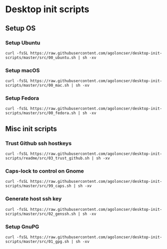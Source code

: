 # Desktop init scripts

## Setup OS

### Setup Ubuntu

```text
curl -fsSL https://raw.githubusercontent.com/agoloncser/desktop-init-scripts/master/src/00_ubuntu.sh | sh -xv
```

### Setup macOS

```text
curl -fsSL https://raw.githubusercontent.com/agoloncser/desktop-init-scripts/master/src/00_mac.sh | sh -xv
```

### Setup Fedora

```text
curl -fsSL https://raw.githubusercontent.com/agoloncser/desktop-init-scripts/master/src/00_fedora.sh | sh -xv
```

## Misc init scripts

### Trust Github ssh hostkeys

```text
curl -fsSL https://raw.githubusercontent.com/agoloncser/desktop-init-scripts/readme/src/03_trust_github.sh | sh -xv 
```

### Caps-lock to control on Gnome

```text
curl -fsSL https://raw.githubusercontent.com/agoloncser/desktop-init-scripts/master/src/99_caps.sh | sh -xv
```

### Generate host ssh key

```text
curl -fsSL https://raw.githubusercontent.com/agoloncser/desktop-init-scripts/master/src/02_genssh.sh | sh -xv
```

### Setup GnuPG

```text
curl -fsSL https://raw.githubusercontent.com/agoloncser/desktop-init-scripts/master/src/01_gpg.sh | sh -xv
```

